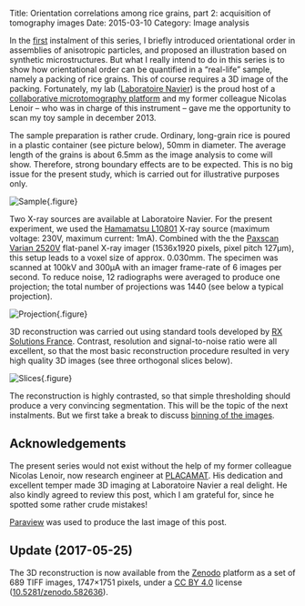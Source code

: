 Title: Orientation correlations among rice grains, part 2: acquisition of tomography images
Date: 2015-03-10
Category: Image analysis

In the
[first]({filename}20150223-Orientation_correlations_among_rice_grains-01.md)
instalment of this series, I briefly introduced orientational order in
assemblies of anisotropic particles, and proposed an illustration based on
synthetic microstructures. But what I really intend to do in this series is to
show how orientational order can be quantified in a “real-life” sample, namely a
packing of rice grains. This of course requires a 3D image of the
packing. Fortunately, my lab ([Laboratoire Navier](http://navier.enpc.fr/)) is
the proud host of a [collaborative microtomography
platform](http://navier.enpc.fr/Microtomographe,297) and my former colleague
Nicolas Lenoir – who was in charge of this instrument – gave me the opportunity
to scan my toy sample in december 2013.

The sample preparation is rather crude. Ordinary, long-grain rice is poured in a
plastic container (see picture below), 50mm in diameter. The average length of
the grains is about 6.5mm as the image analysis to come will show. Therefore,
strong boundary effects are to be expected.  This is no big issue for the
present study, which is carried out for illustrative purposes only.

![Sample]({static}20150310-Orientation_correlations_among_rice_grains-02/rice-sample-medium.png){.figure}

Two X-ray sources are available at Laboratoire Navier. For the present
experiment, we used the [Hamamatsu
L10801](http://www.hamamatsu.com/resources/pdf/etd/MFX_TXPR1007E01.pdf) X-ray
source (maximum voltage: 230V, maximum current: 1mA). Combined with the the
[Paxscan Varian
2520V](http://www.varian.com/media/xray/products/pdf/ps2520d.pdf) flat-panel
X-ray imager (1536x1920 pixels, pixel pitch 127µm), this setup leads to a voxel
size of approx. 0.030mm. The specimen was scanned at 100kV and 300µA with an
imager frame-rate of 6 images per second. To reduce noise, 12 radiographs were
averaged to produce one projection; the total number of projections was 1440
(see below a typical projection).

![Projection]({static}20150310-Orientation_correlations_among_rice_grains-02/rice-proj0000-medium.png){.figure}

3D reconstruction was carried out using standard tools developed by [RX
Solutions France](http://www.rxsolutions.fr/). Contrast, resolution and
signal-to-noise ratio were all excellent, so that the most basic reconstruction
procedure resulted in very high quality 3D images (see three orthogonal slices
below).

![Slices]({static}20150310-Orientation_correlations_among_rice_grains-02/rice-orthoslices.png){.figure}

The reconstruction is highly contrasted, so that simple thresholding should
produce a very convincing segmentation. This will be the topic of the next
instalments. But we first take a break to discuss [binning of the
images]({filename}20150330-Orientation_correlations_among_rice_grains-03.md).

## Acknowledgements

The present series would not exist without the help of my former colleague
Nicolas Lenoir, now research engineer at
[PLACAMAT](http://www.placamat.cnrs.fr/). His dedication and excellent temper
made 3D imaging at Laboratoire Navier a real delight. He also kindly agreed to
review this post, which I am grateful for, since he spotted some rather crude
mistakes!

[Paraview](http://www.paraview.org/) was used to produce the last image of this
post.

## Update (2017-05-25)

The 3D reconstruction is now available from the [Zenodo](https://zenodo.org/)
platform as a set of 689 TIFF images, 1747×1751 pixels, under a [CC BY
4.0](https://creativecommons.org/licenses/by/4.0/) license
([10.5281/zenodo.582636](https://doi.org/10.5281/zenodo.582636)).

<!-- Local Variables: -->
<!-- mode: markdown -->
<!-- fill-column: 80 -->
<!-- End: -->
